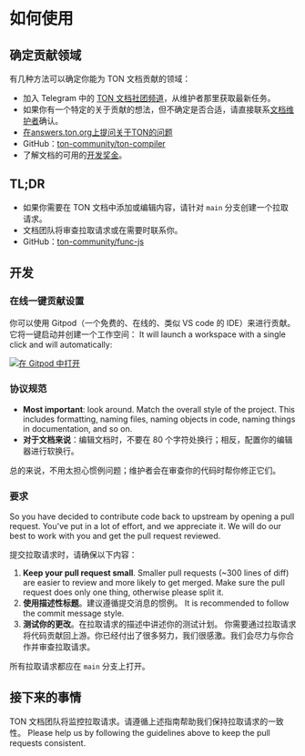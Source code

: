 # 如何使用

## 确定贡献领域

有几种方法可以确定你能为 TON 文档贡献的领域：

- 加入 Telegram 中的 [TON 文档社团频道](https://t.me/+c-0fVO4XHQsyOWM8)，从维护者那里获取最新任务。
- 如果你有一个特定的关于贡献的想法，但不确定是否合适，请直接联系[文档维护者](/contribute/maintainers)确认。
- [在answers.ton.org上提问关于TON的问题](https://answers.ton.org/)
- GitHub：[ton-community/ton-compiler](https://github.com/ton-community/ton-compiler)
- 了解文档的可用的[开发奖金](https://github.com/ton-society/ton-footsteps/issues?q=documentation)。

## TL;DR

- 如果你需要在 TON 文档中添加或编辑内容，请针对 `main` 分支创建一个拉取请求。
- 文档团队将审查拉取请求或在需要时联系你。
- GitHub：[ton-community/func-js](https://github.com/ton-community/func-js)

## 开发

### 在线一键贡献设置

你可以使用 Gitpod（一个免费的、在线的、类似 VS code 的 IDE）来进行贡献。它将一键启动并创建一个工作空间： It will launch a workspace with a single click and will automatically:

[![在 Gitpod 中打开](https://gitpod.io/button/open-in-gitpod.svg)](https://gitpod.io/#https://github.com/ton-community/ton-docs)

### 协议规范

- **Most important**: look around. Match the overall style of the project. This includes formatting, naming files, naming objects in code, naming things in documentation, and so on.
- **对于文档来说**：编辑文档时，不要在 80 个字符处换行；相反，配置你的编辑器进行软换行。

总的来说，不用太担心惯例问题；维护者会在审查你的代码时帮你修正它们。

### 要求

So you have decided to contribute code back to upstream by opening a pull request. You've put in a lot of effort, and we appreciate it. We will do our best to work with you and get the pull request reviewed.

提交拉取请求时，请确保以下内容：

1. **Keep your pull request small**. Smaller pull requests (~300 lines of diff) are easier to review and more likely to get merged. Make sure the pull request does only one thing, otherwise please split it.
2. **使用描述性标题**。建议遵循提交消息的惯例。 It is recommended to follow the commit message style.
3. **测试你的更改**。在拉取请求的描述中讲述你的测试计划。 你需要通过拉取请求将代码贡献回上游。你已经付出了很多努力，我们很感激。我们会尽力与你合作并审查拉取请求。

所有拉取请求都应在 `main` 分支上打开。

## 接下来的事情

TON 文档团队将监控拉取请求。请遵循上述指南帮助我们保持拉取请求的一致性。 Please help us by following the guidelines above to keep the pull requests consistent.
